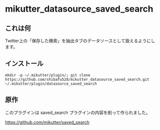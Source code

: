 mikutter_datasource_saved_search
====

## これは何
Twitter上の「保存した検索」を抽出タブのデータソースとして扱えるようにします。

## インストール
```
mkdir -p ~/.mikutter/plugin/; git clone https://github.com/shibafu528/mikutter_datasource_saved_search.git ~/.mikutter/plugin/datasource_saved_search
```

## 原作

このプラグインは saved_search プラグインの内容を削って作られました。

https://github.com/mikutter/saved_search
